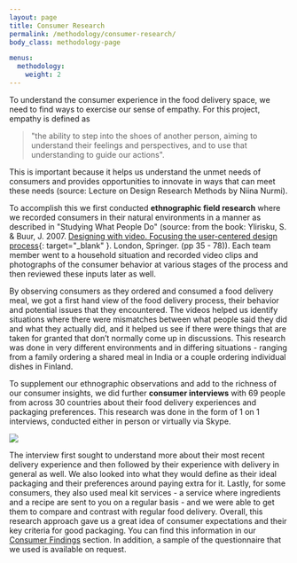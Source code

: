 ```yaml
---
layout: page
title: Consumer Research
permalink: /methodology/consumer-research/
body_class: methodology-page

menus:
  methodology:
    weight: 2
---
```


<section class="container-fluid" markdown="1">
  <div class="container" markdown="1">

To understand the consumer experience in the food delivery space, we need to find ways to exercise our sense of empathy. For this project, empathy is defined as 

> "the ability to step into the shoes of another person, aiming to understand their feelings and perspectives, and to use that understanding to guide our actions". 

This is important because it helps us understand the unmet needs of consumers and provides opportunities to innovate in ways that can meet these needs (source: Lecture on Design Research Methods by Niina Nurmi).

To accomplish this we first conducted **ethnographic field research** where we recorded consumers in their natural environments in a manner as described in "Studying What People Do" (source: from the book: Ylirisku, S. & Buur, J. 2007. [Designing with video. Focusing the user-centered design process](https://www.springer.com/gp/book/9781846289606){: target="_blank" }. London, Springer. (pp 35 - 78)). Each team member went to a household situation and recorded video clips and photographs of the consumer behavior at various stages of the process and then reviewed these inputs later as well. 

By observing consumers as they ordered and consumed a food delivery meal, we got a first hand view of the food delivery process, their behavior and potential issues that they encountered. The videos helped us identify situations where there were mismatches between what people said they did and what they actually did, and it helped us see if there were things that are taken for granted that don’t normally come up in discussions. This research was done in very different environments and in differing situations - ranging from a family ordering a shared meal in India or a couple ordering individual dishes in Finland.

<div class="inner-gallery text-center" data-gallery="consumer-research"></div>

To supplement our ethnographic observations and add to the richness of our consumer insights, we did further **consumer interviews** with 69 people from across 30 countries about their food delivery experiences and packaging preferences. This research was done in the form of 1 on 1 interviews, conducted either in person or virtually via Skype.

![](../../assets/pictures/map.png)

The interview first sought to understand more about their most recent delivery experience and then followed by their experience with delivery in general as well. We also looked into what they would define as their ideal packaging and their preferences around paying extra for it. Lastly, for some consumers, they also used meal kit services - a service where ingredients and a recipe are sent to you on a regular basis - and we were able to get them to compare and contrast with regular food delivery. Overall, this research approach gave us a great idea of consumer expectations and their key criteria for good packaging. You can find this information in our [Consumer Findings](../../findings/consumer/) section. In addition, a sample of the questionnaire that we used is available on request.

</div>
</section>
